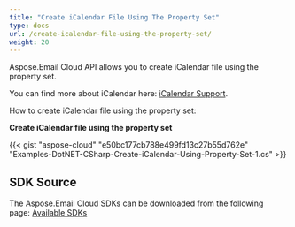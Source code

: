 ```yaml
---
title: "Create iCalendar File Using The Property Set"
type: docs
url: /create-icalendar-file-using-the-property-set/
weight: 20
---
```


Aspose.Email Cloud API allows you to create iCalendar file using the property set. 

You can find more about iCalendar here: [iCalendar Support](/email/icalendar-support/). 

How to create iCalendar file using the property set:

**Create iCalendar file using the property set**

{{< gist "aspose-cloud" "e50bc177cb788e499fd13c27b55d762e" "Examples-DotNET-CSharp-Create-iCalendar-Using-Property-Set-1.cs" >}}
## **SDK Source**
The Aspose.Email Cloud SDKs can be downloaded from the following page: [Available SDKs](/email/available-sdks/)
